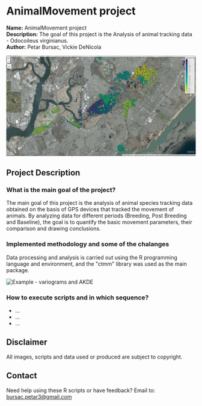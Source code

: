 # AnimalMovement project

**Name:** AnimalMovement project  
**Description:** The goal of this project is the Analysis of animal tracking data - Odocoileus virginianus.         
**Author:** Petar Bursac, Vickie DeNicola

![Example - map of events](www/img1.jpg)


## Project Description

### What is the main goal of the project?

The main goal of this project is the analysis of animal species tracking data obtained on the basis of GPS devices that tracked the movement of animals. By analyzing data for different periods (Breeding, Post Breeding and Baseline), the goal is to quantify the basic movement parameters, their comparison and drawing conclusions. 


### Implemented methodology and some of the chalanges

Data processing and analysis is carried out using the R programming language and environment, and the "ctmm" library was used as the main package.

![Example - variograms and AKDE](www/img2.jpg)



### How to execute scripts and in which sequence?

- ...
- ...
- ...


## Disclaimer

All images, scripts and data used or produced are subject to copyright.

## Contact

Need help using these R scripts or have feedback? Email to:
<bursac.petar3@gmail.com>
